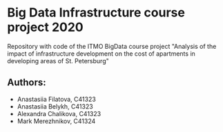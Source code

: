 # Big Data Infrastructure course project 2020
Repository with code of the ITMO BigData course project "Analysis of the impact of infrastructure development on the cost of apartments in developing areas of St. Petersburg"

## Authors:
* Anastasiia Filatova, C41323
* Anastasiia Belykh, C41323
* Alexandra Chalikova, C41323
* Mark Merezhnikov, C41324
